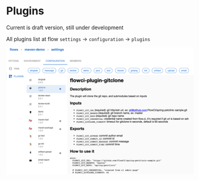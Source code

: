 # Plugins

Current is draft version, still under development

All plugins list at flow `settings` -> `configuration` -> `plugins`

![hwo to find](./img/how_to_find_plugins.png)
